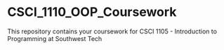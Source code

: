 # CSCI_1110_OOP_Coursework

This repository contains your coursework for CSCI 1105 - Introduction to Programming at Southwest Tech
